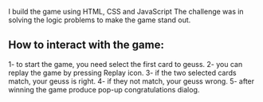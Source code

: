 I build the game using HTML, CSS and JavaScript
The challenge was in solving the logic problems to make the game stand out.

## How to interact with the game:

1- to start the game, you need select the first card to geuss.
2- you can replay the game by pressing Replay icon.
3- if the two selected cards match, your geuss is right.
4- if they not match, your geuss wrong.
5- after winning the game produce pop-up congratulations dialog.
